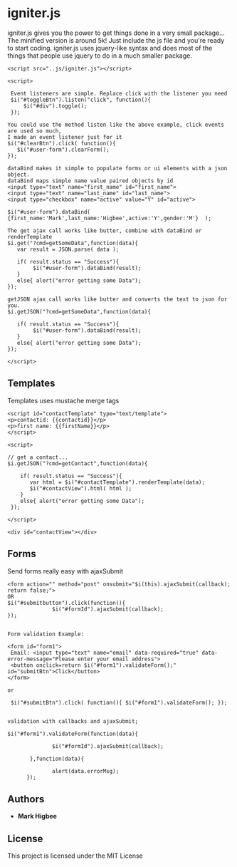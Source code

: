 # igniter.js

igniter.js gives you the power to get things done in a very small package... The minified version is around 5k! Just include the js file and you're ready to start coding. igniter.js uses jquery-like syntax and does most of the things that people use jquery to do in a much smaller package.  

 ```
<script src="..js/igniter.js"></script>

<script>

  Event listeners are simple. Replace click with the listener you need
  $i("#toggleBtn").listen("click", function(){    
      $i("#div").toggle();
  });

You could use the method listen like the above example, click events are used so much, 
 I made an event listener just for it
$i("#clearBtn").click( function(){     
    $i("#user-form").clearForm();
});

dataBind makes it simple to populate forms or ui elements with a json object.
dataBind maps simple name value paired objects by id 
<input type="text" name="first_name" id="first_name">
<input type="text" name="last_name" id="last_name">
<input type="checkbox" name="active" value="Y" id="active">

$i("#user-form").dataBind( {first_name:'Mark',last_name:'Higbee',active:'Y',gender:'M'}  );

The get ajax call works like butter, combine with dataBind or renderTemplate 
$i.get("?cmd=getSomeData",function(data){
    var result = JSON.parse( data );
    
    if( result.status == "Success"){
         $i("#user-form").dataBind(result);                                
    }
    else{ alert("error getting some Data");
 });

getJSON ajax call works like butter and converts the text to json for you. 
$i.getJSON("?cmd=getSomeData",function(data){
    
    if( result.status == "Success"){
         $i("#user-form").dataBind(result);                                
    }
    else{ alert("error getting some Data");
 });

</script>

```

## Templates
Templates uses mustache merge tags 

```
<script id="contactTemplate" type="text/template">
<p>contactid: {{contactid}}</p>
<p>first name: {{firstName}}</p>
</script>

<script>

// get a contact...
$i.getJSON("?cmd=getContact",function(data){

    if( result.status == "Success"){
       var html = $i("#contactTemplate").renderTemplate(data);
       $i("#contactView").html( html );
    }
    else{ alert("error getting some Data");
 });

</script>

<div id="contactView"></div>
```

## Forms
Send forms really easy with ajaxSubmit

```
<form action="" method="post" onsubmit="$i(this).ajaxSubmit(callback); return false;">      
OR 
$i("#submitbutton").click(function(){ 
              $i("#formId").ajaxSubmit(callback); 
});


Form validation Example: 

<form id="form1">
 Email: <input type="text" name="email" data-required="true" data-error-message="Please enter your email address">
 <button onclick=return $i("#form1").validateForm();" id="submitBtn">Click</button>
</form>

or

 $i("#submitBtn").click( function(){ $i("#form1").validateForm(); });


validation with callbacks and ajaxSubmit;

$i("#form1").validateForm(function(data){

              $i("#formId").ajaxSubmit(callback);

       },function(data){

              alert(data.errorMsg);     
      });

```

## Authors

* **Mark Higbee**  


## License

This project is licensed under the MIT License
